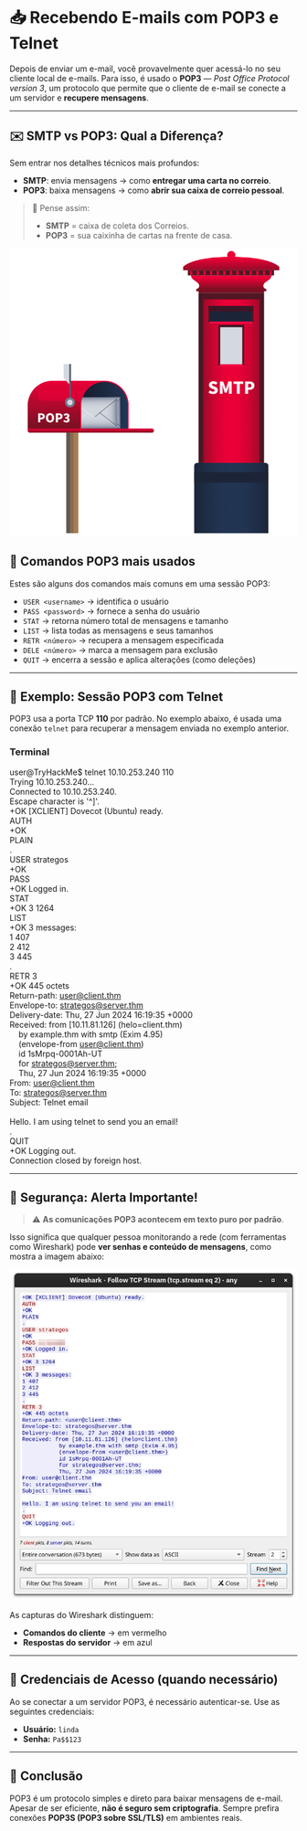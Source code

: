 # 📥 Recebendo E-mails com POP3 e Telnet

Depois de enviar um e-mail, você provavelmente quer acessá-lo no seu cliente local de e-mails. Para isso, é usado o **POP3** — *Post Office Protocol version 3*, um protocolo que permite que o cliente de e-mail se conecte a um servidor e **recupere mensagens**.

---

## ✉️ SMTP vs POP3: Qual a Diferença?

Sem entrar nos detalhes técnicos mais profundos:

- **SMTP**: envia mensagens → como **entregar uma carta no correio**.
- **POP3**: baixa mensagens → como **abrir sua caixa de correio pessoal**.

> 💬 Pense assim:
> - **SMTP** = caixa de coleta dos Correios.
> - **POP3** = sua caixinha de cartas na frente de casa.

![alt text](POP3-1.png)

## 🔧 Comandos POP3 mais usados

Estes são alguns dos comandos mais comuns em uma sessão POP3:

- `USER <username>` → identifica o usuário
- `PASS <password>` → fornece a senha do usuário
- `STAT` → retorna número total de mensagens e tamanho
- `LIST` → lista todas as mensagens e seus tamanhos
- `RETR <número>` → recupera a mensagem especificada
- `DELE <número>` → marca a mensagem para exclusão
- `QUIT` → encerra a sessão e aplica alterações (como deleções)

---

## 🧪 Exemplo: Sessão POP3 com Telnet

POP3 usa a porta TCP **110** por padrão. No exemplo abaixo, é usada uma conexão `telnet` para recuperar a mensagem enviada no exemplo anterior.

### Terminal
user@TryHackMe$ telnet 10.10.253.240 110<br>
Trying 10.10.253.240...<br>
Connected to 10.10.253.240.<br>
Escape character is '^]'.<br>
+OK [XCLIENT] Dovecot (Ubuntu) ready.<br>
AUTH<br>
+OK<br>
PLAIN<br>
.<br>
USER strategos<br>
+OK<br>
PASS <br>
+OK Logged in.<br>
STAT<br>
+OK 3 1264<br>
LIST<br>
+OK 3 messages:<br>
1 407<br>
2 412<br>
3 445<br>
.<br>
RETR 3<br>
+OK 445 octets<br>
Return-path: user@client.thm<br>
Envelope-to: strategos@server.thm<br>
Delivery-date: Thu, 27 Jun 2024 16:19:35 +0000<br>
Received: from [10.11.81.126] (helo=client.thm)<br>
    by example.thm with smtp (Exim 4.95)<br>
    (envelope-from user@client.thm)<br>
    id 1sMrpq-0001Ah-UT<br>
    for strategos@server.thm;<br>
    Thu, 27 Jun 2024 16:19:35 +0000<br>
From: user@client.thm<br>
To: strategos@server.thm<br>
Subject: Telnet email<br>
<br>
Hello. I am using telnet to send you an email!<br>
.<br>
QUIT<br>
+OK Logging out.<br>
Connection closed by foreign host.<br>


---

## 🔐 Segurança: Alerta Importante!

> ⚠️ **As comunicações POP3 acontecem em texto puro por padrão**.

Isso significa que qualquer pessoa monitorando a rede (com ferramentas como Wireshark) pode **ver senhas e conteúdo de mensagens**, como mostra a imagem abaixo:

![alt text](POP3-2.png)

As capturas do Wireshark distinguem:
- **Comandos do cliente** → em vermelho
- **Respostas do servidor** → em azul

---

## 🔑 Credenciais de Acesso (quando necessário)

Ao se conectar a um servidor POP3, é necessário autenticar-se. Use as seguintes credenciais:

- **Usuário:** `linda`
- **Senha:** `Pa$$123`

---

## 🧠 Conclusão

POP3 é um protocolo simples e direto para baixar mensagens de e-mail. Apesar de ser eficiente, **não é seguro sem criptografia**. Sempre prefira conexões **POP3S (POP3 sobre SSL/TLS)** em ambientes reais.
